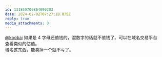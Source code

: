 ```yaml
---
id: 111860700864090203
date: 2024-02-02T07:27:18.875Z
reply: true
media_attachments: 0
---
```


[@koobai](https://mastodon.social/@koobai) 如果是 4 字母还值钱的，混数字的话就不值钱了。可以在域名交易平台查看类似的估值。  
域名这东西，能卖掉一个就不亏了。

